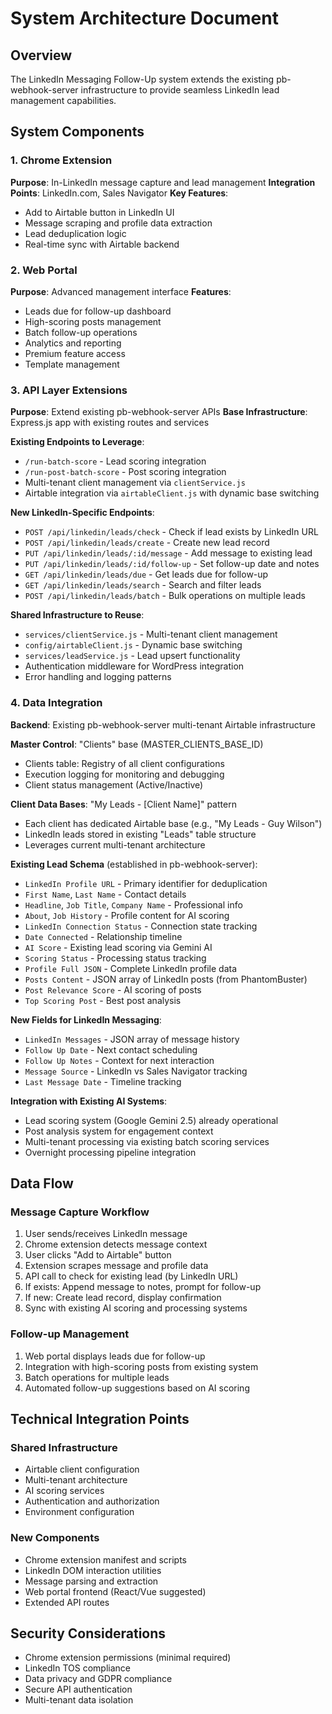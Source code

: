 # System Architecture Document

## Overview
The LinkedIn Messaging Follow-Up system extends the existing pb-webhook-server infrastructure to provide seamless LinkedIn lead management capabilities.

## System Components

### 1. Chrome Extension
**Purpose**: In-LinkedIn message capture and lead management
**Integration Points**: LinkedIn.com, Sales Navigator
**Key Features**:
- Add to Airtable button in LinkedIn UI
- Message scraping and profile data extraction
- Lead deduplication logic
- Real-time sync with Airtable backend

### 2. Web Portal
**Purpose**: Advanced management interface
**Features**:
- Leads due for follow-up dashboard
- High-scoring posts management
- Batch follow-up operations
- Analytics and reporting
- Premium feature access
- Template management

### 3. API Layer Extensions
**Purpose**: Extend existing pb-webhook-server APIs
**Base Infrastructure**: Express.js app with existing routes and services

**Existing Endpoints to Leverage**:
- `/run-batch-score` - Lead scoring integration
- `/run-post-batch-score` - Post scoring integration
- Multi-tenant client management via `clientService.js`
- Airtable integration via `airtableClient.js` with dynamic base switching

**New LinkedIn-Specific Endpoints**:
- `POST /api/linkedin/leads/check` - Check if lead exists by LinkedIn URL
- `POST /api/linkedin/leads/create` - Create new lead record
- `PUT /api/linkedin/leads/:id/message` - Add message to existing lead
- `PUT /api/linkedin/leads/:id/follow-up` - Set follow-up date and notes
- `GET /api/linkedin/leads/due` - Get leads due for follow-up
- `GET /api/linkedin/leads/search` - Search and filter leads
- `POST /api/linkedin/leads/batch` - Bulk operations on multiple leads

**Shared Infrastructure to Reuse**:
- `services/clientService.js` - Multi-tenant client management
- `config/airtableClient.js` - Dynamic base switching
- `services/leadService.js` - Lead upsert functionality
- Authentication middleware for WordPress integration
- Error handling and logging patterns

### 4. Data Integration
**Backend**: Existing pb-webhook-server multi-tenant Airtable infrastructure

**Master Control**: "Clients" base (MASTER_CLIENTS_BASE_ID)
- Clients table: Registry of all client configurations
- Execution logging for monitoring and debugging
- Client status management (Active/Inactive)

**Client Data Bases**: "My Leads - [Client Name]" pattern
- Each client has dedicated Airtable base (e.g., "My Leads - Guy Wilson")
- LinkedIn leads stored in existing "Leads" table structure
- Leverages current multi-tenant architecture

**Existing Lead Schema** (established in pb-webhook-server):
- `LinkedIn Profile URL` - Primary identifier for deduplication
- `First Name`, `Last Name` - Contact details
- `Headline`, `Job Title`, `Company Name` - Professional info
- `About`, `Job History` - Profile content for AI scoring
- `LinkedIn Connection Status` - Connection state tracking
- `Date Connected` - Relationship timeline
- `AI Score` - Existing lead scoring via Gemini AI
- `Scoring Status` - Processing status tracking
- `Profile Full JSON` - Complete LinkedIn profile data
- `Posts Content` - JSON array of LinkedIn posts (from PhantomBuster)
- `Post Relevance Score` - AI scoring of posts
- `Top Scoring Post` - Best post analysis

**New Fields for LinkedIn Messaging**:
- `LinkedIn Messages` - JSON array of message history
- `Follow Up Date` - Next contact scheduling
- `Follow Up Notes` - Context for next interaction
- `Message Source` - LinkedIn vs Sales Navigator tracking
- `Last Message Date` - Timeline tracking

**Integration with Existing AI Systems**:
- Lead scoring system (Google Gemini 2.5) already operational
- Post analysis system for engagement context
- Multi-tenant processing via existing batch scoring services
- Overnight processing pipeline integration

## Data Flow

### Message Capture Workflow
1. User sends/receives LinkedIn message
2. Chrome extension detects message context
3. User clicks "Add to Airtable" button
4. Extension scrapes message and profile data
5. API call to check for existing lead (by LinkedIn URL)
6. If exists: Append message to notes, prompt for follow-up
7. If new: Create lead record, display confirmation
8. Sync with existing AI scoring and processing systems

### Follow-up Management
1. Web portal displays leads due for follow-up
2. Integration with high-scoring posts from existing system
3. Batch operations for multiple leads
4. Automated follow-up suggestions based on AI scoring

## Technical Integration Points

### Shared Infrastructure
- Airtable client configuration
- Multi-tenant architecture
- AI scoring services
- Authentication and authorization
- Environment configuration

### New Components
- Chrome extension manifest and scripts
- LinkedIn DOM interaction utilities
- Message parsing and extraction
- Web portal frontend (React/Vue suggested)
- Extended API routes

## Security Considerations
- Chrome extension permissions (minimal required)
- LinkedIn TOS compliance
- Data privacy and GDPR compliance
- Secure API authentication
- Multi-tenant data isolation
